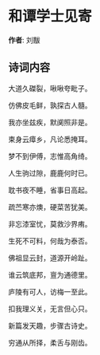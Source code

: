 # 和谭学士见寄

**作者**: 刘黻

## 诗词内容

大道久磔裂，啾啾夸毗子。

仿佛皮毛鲜，孰探古人髓。

我亦坐兹疾，默阒照非是。

束身云瘴乡，凡论悉掩耳。

梦不到伊傅，志惟高角绮。

人生驹过隙，鹿鹿何时已。

耽书夜不睡，省事日高起。

疏苎寒亦燠，硬菜苦犹美。

非忘漆室忧，莫救沙界痏。

生死不可料，何哉为泰否。

佛祖显云封，道源开岭趾。

谁云筑底邦，亶为通德里。

庐陵有可人，访梅一至此。

扣我理义关，无言但心只。

新篇发天趣，步骤古诗史。

穷通从所择，柔舌与刚齿。

